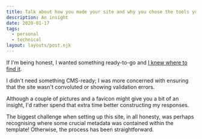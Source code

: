 ```yaml
---
title: Talk about how you made your site and why you chose the tools you did
description: An insight
date: 2020-01-17
tags:
  - personal
  - technical
layout: layouts/post.njk
---
```

If I'm being honest, I wanted something ready-to-go and [I knew where to find it](https://templates.netlify.com).

I didn't need something CMS-ready; I was more concerned with ensuring that the site wasn't convoluted or showing validation errors.

Although a couple of pictures and a favicon might give you a bit of an insight, I'd rather spend that extra time better constructing my responses.

The biggest challenge when setting up this site, in all honesty, was perhaps recognising where some crucial metadata was contained within the template! Otherwise, the process has been straightforward.